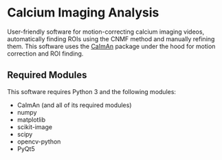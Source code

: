 # Calcium Imaging Analysis

User-friendly software for motion-correcting calcium imaging videos, automatically finding ROIs using the CNMF method and manually refining them. This software uses the [CaImAn](https://github.com/flatironinstitute/CaImAn) package under the hood for motion correction and ROI finding.

## Required Modules
This software requires Python 3 and the following modules:

- CaImAn (and all of its required modules)
- numpy
- matplotlib
- scikit-image
- scipy
- opencv-python
- PyQt5
